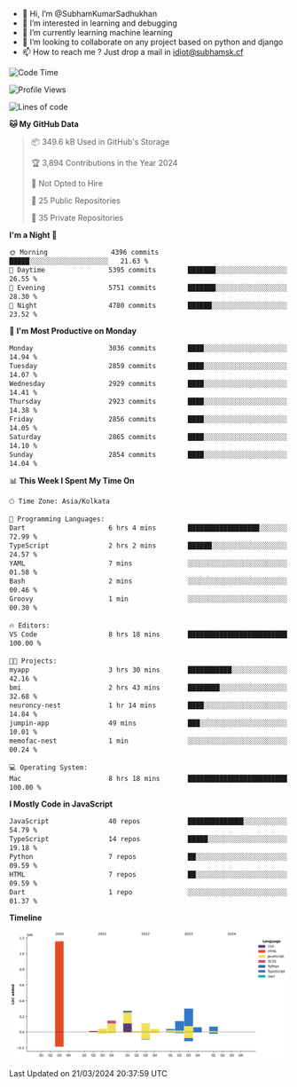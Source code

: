 - 👋 Hi, I’m @SubhamKumarSadhukhan
- 👀 I’m interested in learning and debugging
- 🌱 I’m currently learning machine learning
- 💞️ I’m looking to collaborate on any project based on python and django
- 📫 How to reach me ?
      Just drop a mail in idiot@subhamsk.cf

<!---
SubhamKumarSadhukhan/SubhamKumarSadhukhan is a ✨ special ✨ repository because its `README.md` (this file) appears on your GitHub profile.
You can click the Preview link to take a look at your changes.
--->


<!--START_SECTION:waka-->
![Code Time](http://img.shields.io/badge/Code%20Time-2%2C016%20hrs%2045%20mins-blue)

![Profile Views](http://img.shields.io/badge/Profile%20Views-6-blue)

![Lines of code](https://img.shields.io/badge/From%20Hello%20World%20I%27ve%20Written-2.4%20million%20lines%20of%20code-blue)

**🐱 My GitHub Data** 

> 📦 349.6 kB Used in GitHub's Storage 
 > 
> 🏆 3,894 Contributions in the Year 2024
 > 
> 🚫 Not Opted to Hire
 > 
> 📜 25 Public Repositories 
 > 
> 🔑 35 Private Repositories 
 > 
**I'm a Night 🦉** 

```text
🌞 Morning                4396 commits        █████░░░░░░░░░░░░░░░░░░░░   21.63 % 
🌆 Daytime                5395 commits        ███████░░░░░░░░░░░░░░░░░░   26.55 % 
🌃 Evening                5751 commits        ███████░░░░░░░░░░░░░░░░░░   28.30 % 
🌙 Night                  4780 commits        ██████░░░░░░░░░░░░░░░░░░░   23.52 % 
```
📅 **I'm Most Productive on Monday** 

```text
Monday                   3036 commits        ████░░░░░░░░░░░░░░░░░░░░░   14.94 % 
Tuesday                  2859 commits        ████░░░░░░░░░░░░░░░░░░░░░   14.07 % 
Wednesday                2929 commits        ████░░░░░░░░░░░░░░░░░░░░░   14.41 % 
Thursday                 2923 commits        ████░░░░░░░░░░░░░░░░░░░░░   14.38 % 
Friday                   2856 commits        ████░░░░░░░░░░░░░░░░░░░░░   14.05 % 
Saturday                 2865 commits        ████░░░░░░░░░░░░░░░░░░░░░   14.10 % 
Sunday                   2854 commits        ████░░░░░░░░░░░░░░░░░░░░░   14.04 % 
```


📊 **This Week I Spent My Time On** 

```text
🕑︎ Time Zone: Asia/Kolkata

💬 Programming Languages: 
Dart                     6 hrs 4 mins        ██████████████████░░░░░░░   72.99 % 
TypeScript               2 hrs 2 mins        ██████░░░░░░░░░░░░░░░░░░░   24.57 % 
YAML                     7 mins              ░░░░░░░░░░░░░░░░░░░░░░░░░   01.58 % 
Bash                     2 mins              ░░░░░░░░░░░░░░░░░░░░░░░░░   00.46 % 
Groovy                   1 min               ░░░░░░░░░░░░░░░░░░░░░░░░░   00.30 % 

🔥 Editors: 
VS Code                  8 hrs 18 mins       █████████████████████████   100.00 % 

🐱‍💻 Projects: 
myapp                    3 hrs 30 mins       ███████████░░░░░░░░░░░░░░   42.16 % 
bmi                      2 hrs 43 mins       ████████░░░░░░░░░░░░░░░░░   32.68 % 
neuroncy-nest            1 hr 14 mins        ████░░░░░░░░░░░░░░░░░░░░░   14.84 % 
jumpin-app               49 mins             ███░░░░░░░░░░░░░░░░░░░░░░   10.01 % 
memofac-nest             1 min               ░░░░░░░░░░░░░░░░░░░░░░░░░   00.24 % 

💻 Operating System: 
Mac                      8 hrs 18 mins       █████████████████████████   100.00 % 
```

**I Mostly Code in JavaScript** 

```text
JavaScript               40 repos            ██████████████░░░░░░░░░░░   54.79 % 
TypeScript               14 repos            █████░░░░░░░░░░░░░░░░░░░░   19.18 % 
Python                   7 repos             ██░░░░░░░░░░░░░░░░░░░░░░░   09.59 % 
HTML                     7 repos             ██░░░░░░░░░░░░░░░░░░░░░░░   09.59 % 
Dart                     1 repo              ░░░░░░░░░░░░░░░░░░░░░░░░░   01.37 % 
```



**Timeline**

![Lines of Code chart](https://raw.githubusercontent.com/SubhamKumarSadhukhan/SubhamKumarSadhukhan/main/assets/bar_graph.png)


 Last Updated on 21/03/2024 20:37:59 UTC
<!--END_SECTION:waka-->
